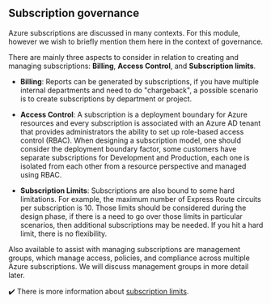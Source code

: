 ## Subscription governance

Azure subscriptions are discussed in many contexts.  For this module, however we wish to briefly mention them here in the context of governance.

There are mainly three aspects to consider in relation to creating and managing subscriptions: **Billing**, **Access Control**, and **Subscription limits**. 

+ **Billing**: Reports can be generated by subscriptions, if you have multiple internal departments and need to do "chargeback", a possible scenario is to create subscriptions by department or project.

+ **Access Control**: A subscription is a deployment boundary for Azure resources and every subscription is associated with an Azure AD tenant that provides administrators the ability to set up role-based access control (RBAC). When designing a subscription model, one should consider the deployment boundary factor, some customers have separate subscriptions for Development and Production, each one is isolated from each other from a resource perspective and managed using RBAC. 


+ **Subscription Limits**: Subscriptions are also bound to some hard limitations. For example, the maximum number of Express Route circuits per subscription is 10. Those limits should be considered during the design phase, if there is a need to go over those limits in particular scenarios, then additional subscriptions may be needed. If you hit a hard limit, there is no flexibility.

Also available to assist with managing subscriptions are management groups, which manage access, policies, and compliance across multiple Azure subscriptions. We will discuss management groups in more detail later.

✔️ There is more information about [subscription limits](https://docs.microsoft.com/azure/azure-subscription-service-limits?azure-portal=true).

